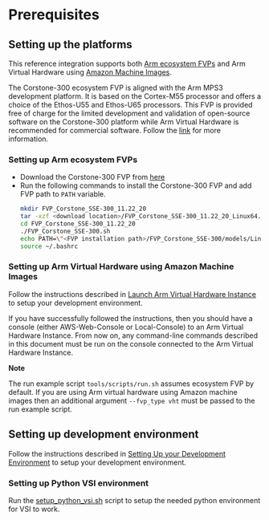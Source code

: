 # Prerequisites

## Setting up the platforms

This reference integration supports both [Arm ecosystem FVPs](https://developer.arm.com/downloads/-/arm-ecosystem-fvps)
and Arm Virtual Hardware using [Amazon Machine Images](#setting-up-arm-virtual-hardware-using-amazon-machine-images).

The Corstone-300 ecosystem FVP is aligned with the Arm MPS3 development
platform. It is based on the Cortex-M55 processor and offers a choice of the
Ethos-U55 and Ethos-U65 processors. This FVP is provided free of charge for the
limited development and validation of open-source software on the Corstone-300
platform while Arm Virtual Hardware is recommended for commercial software.
Follow the [link](https://developer.arm.com/downloads/-/arm-ecosystem-fvps) for
more information.

### Setting up Arm ecosystem FVPs

* Download the Corstone-300 FVP from [here](https://developer.arm.com/downloads/-/arm-ecosystem-fvps)
* Run the following commands to install the Corstone-300 FVP and add FVP path
  to `PATH` variable.
    ```bash
    mkdir FVP_Corstone_SSE-300_11.22_20
    tar -xzf <download location>/FVP_Corstone_SSE-300_11.22_20_Linux64.tgz -C FVP_Corstone_SSE-300_11.22_20
    cd FVP_Corstone_SSE-300_11.22_20
    ./FVP_Corstone_SSE-300.sh
    echo PATH=\"<FVP installation path>/FVP_Corstone_SSE-300/models/Linux64_GCC-9.3:\$PATH\" >> ~/.bashrc
    source ~/.bashrc
    ```

### Setting up Arm Virtual Hardware using Amazon Machine Images

Follow the instructions described in [Launch Arm Virtual Hardware Instance](setting_up_arm_virtual_hardware.md)
to setup your development environment.

If you have successfully followed the instructions, then you should have a
console (either AWS-Web-Console or Local-Console) to an Arm Virtual Hardware
Instance. From now on, any command-line commands described in this document
must be run on the console connected to the Arm Virtual Hardware Instance.

**Note**

The run example script `tools/scripts/run.sh` assumes ecosystem FVP by default.
If you are using Arm virtual hardware using Amazon machine images then an
additional argument `--fvp_type vht` must be passed to the run example script.

## Setting up development environment

Follow the instructions described in [Setting Up your Development Environment](development_environment.md)
to setup your development environment.

### Setting up Python VSI environment

Run the [setup_python_vsi.sh](../tools/scripts/setup_python_vsi.sh) script to setup the needed python environment for VSI to work.
